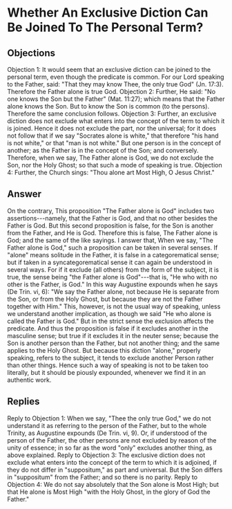 # Whether An Exclusive Diction Can Be Joined To The Personal Term?
## Objections
Objection 1: It would seem that an exclusive diction can be joined to the personal term, even though the predicate is common. For our Lord speaking to the Father, said: "That they may know Thee, the only true God" (Jn. 17:3). Therefore the Father alone is true God.
Objection 2: Further, He said: "No one knows the Son but the Father" (Mat. 11:27); which means that the Father alone knows the Son. But to know the Son is common (to the persons). Therefore the same conclusion follows.
Objection 3: Further, an exclusive diction does not exclude what enters into the concept of the term to which it is joined. Hence it does not exclude the part, nor the universal; for it does not follow that if we say "Socrates alone is white," that therefore "his hand is not white," or that "man is not white." But one person is in the concept of another; as the Father is in the concept of the Son; and conversely. Therefore, when we say, The Father alone is God, we do not exclude the Son, nor the Holy Ghost; so that such a mode of speaking is true.
Objection 4: Further, the Church sings: "Thou alone art Most High, O Jesus Christ."
## Answer
On the contrary, This proposition "The Father alone is God" includes two assertions---namely, that the Father is God, and that no other besides the Father is God. But this second proposition is false, for the Son is another from the Father, and He is God. Therefore this is false, The Father alone is God; and the same of the like sayings.
I answer that, When we say, "The Father alone is God," such a proposition can be taken in several senses. If "alone" means solitude in the Father, it is false in a categorematical sense; but if taken in a syncategorematical sense it can again be understood in several ways. For if it exclude (all others) from the form of the subject, it is true, the sense being "the Father alone is God"---that is, "He who with no other is the Father, is God." In this way Augustine expounds when he says (De Trin. vi, 6): "We say the Father alone, not because He is separate from the Son, or from the Holy Ghost, but because they are not the Father together with Him." This, however, is not the usual way of speaking, unless we understand another implication, as though we said "He who alone is called the Father is God." But in the strict sense the exclusion affects the predicate. And thus the proposition is false if it excludes another in the masculine sense; but true if it excludes it in the neuter sense; because the Son is another person than the Father, but not another thing; and the same applies to the Holy Ghost. But because this diction "alone," properly speaking, refers to the subject, it tends to exclude another Person rather than other things. Hence such a way of speaking is not to be taken too literally, but it should be piously expounded, whenever we find it in an authentic work.
## Replies
Reply to Objection 1: When we say, "Thee the only true God," we do not understand it as referring to the person of the Father, but to the whole Trinity, as Augustine expounds (De Trin. vi, 9). Or, if understood of the person of the Father, the other persons are not excluded by reason of the unity of essence; in so far as the word "only" excludes another thing, as above explained.
Reply to Objection 3: The exclusive diction does not exclude what enters into the concept of the term to which it is adjoined, if they do not differ in "suppositum," as part and universal. But the Son differs in "suppositum" from the Father; and so there is no parity.
Reply to Objection 4: We do not say absolutely that the Son alone is Most High; but that He alone is Most High "with the Holy Ghost, in the glory of God the Father."